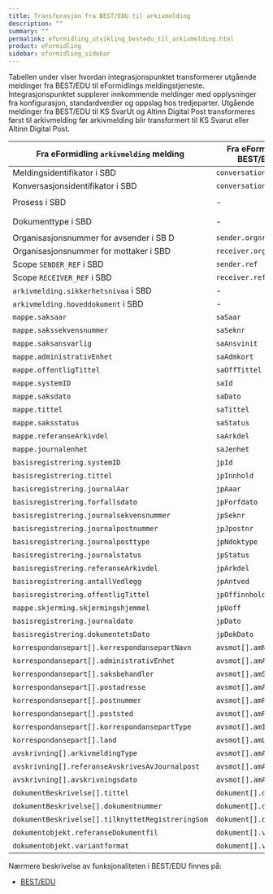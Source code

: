 ```yaml
---
title: Transforasjon fra BEST/EDU til arkivmelding
description: ""
summary: ""
permalink: eformidling_utvikling_bestedu_til_arkivmelding.html
product: eFormidling
sidebar: eformidling_sidebar
---
```


Tabellen under viser hvordan integrasjonspunktet transformerer utgående meldinger fra BEST/EDU til eFormidlings
meldingstjeneste. Integrasjonspunktet supplerer innkommende meldinger med opplysninger fra konfigurasjon,
standardverdier og oppslag hos tredjeparter. Utgående meldinger fra BEST/EDU til KS SvarUt og Altinn Digital Post
transformeres først til arkivmelding før arkivmelding blir transformert til KS Svarut eller Altinn Digital Post.

| Fra eFormidling `arkivmelding` melding            | Fra eFormidling BEST/EDU                       | Fra konfigurasjon                              | Fra standardverdi |
| ------------------------------------------------- | ---------------------------------------------- | ---------------------------------------------- | ----------------- |
| Meldingsidentifikator i SBD                       | `conversationId`                               | -                                              | Genererer UUID dersom verdien ikke allerede er det |
| Konversasjonsidentifikator i SBD                  | `conversationId`                               | -                                              | Genererer UUID dersom verdien ikke allerede er det |
| Prosess i SBD                                     | -                                              | `difi.move.arkivmelding.default-process`       | `urn:no:difi:profile:arkivmelding:administrasjon:ver1.0` |
| Dokumenttype i SBD                                | -                                              | `difi.move.arkivmelding.default-document-type` | `urn:no:difi:arkivmelding:xsd::arkivmelding` |
| Organisasjonsnummer for avsender i SB           D | `sender.orgnr`                                 | -                                              | - |
| Organisasjonsnummer for mottaker i SBD            | `receiver.orgnr`                               | -                                              | - |
| Scope `SENDER_REF` i SBD                          | `sender.ref`                                   | -                                              | - |
| Scope `RECEIVER_REF` i SBD                        | `receiver.ref`                                 | -                                              | - |
| `arkivmelding.sikkerhetsnivaa` i SBD              | -                                              | -                                              | Sikkerhetsnivå hentes fra adresseregisteret |
| `arkivmelding.hoveddokument` i SBD                | -                                              | -                                              | `arkivmelding.xml` |
| `mappe.saksaar`                                   | `saSaar`                                       | -                                              | - |
| `mappe.sakssekvensnummer`                         | `saSeknr`                                      | -                                              | - |
| `mappe.saksansvarlig`                             | `saAnsvinit`                                   | -                                              | - |
| `mappe.administrativEnhet`                        | `saAdmkort`                                    | -                                              | - |
| `mappe.offentligTittel`                           | `saOffTittel`                                  | -                                              | - |
| `mappe.systemID`                                  | `saId`                                         | -                                              | - |
| `mappe.saksdato`                                  | `saDato`                                       | -                                              | - |
| `mappe.tittel`                                    | `saTittel`                                     | -                                              | - |
| `mappe.saksstatus`                                | `saStatus`                                     | -                                              | Under behandling (`B`) |
| `mappe.referanseArkivdel`                         | `saArkdel`                                     | -                                              | - |
| `mappe.journalenhet`                              | `saJenhet`                                     | -                                              | - |
| `basisregistrering.systemID`                      | `jpId`                                         | -                                              | - |
| `basisregistrering.tittel`                        | `jpInnhold`                                    | -                                              | - |
| `basisregistrering.journalAar`                    | `jpAaar`                                       | -                                              | - |
| `basisregistrering.forfallsdato`                  | `jpForfdato`                                   | -                                              | - |
| `basisregistrering.journalsekvensnummer`          | `jpSeknr`                                      | -                                              | - |
| `basisregistrering.journalpostnummer`             | `jpJpostnr`                                    | -                                              | - |
| `basisregistrering.journalposttype`               | `jpNdoktype`                                   | -                                              | Inngående dokument (`I`) |
| `basisregistrering.journalstatus`                 | `jpStatus`                                     | -                                              | Ferdigstilt fra saksbehandler (`R`) |
| `basisregistrering.referanseArkivdel`             | `jpArkdel`                                     | -                                              | - |
| `basisregistrering.antallVedlegg`                 | `jpAntved`                                     | -                                              | - |
| `basisregistrering.offentligTittel`               | `jpOffinnhold`                                 | -                                              | - |
| `mappe.skjerming.skjermingshjemmel`               | `jpUoff`                                       | -                                              | - |
| `basisregistrering.journaldato`                   | `jpDato`                                       | -                                              | - |
| `basisregistrering.dokumentetsDato`               | `jpDokDato`                                    | -                                              | - |
| `korrespondansepart[].korrespondansepartNavn`     | `avsmot[].amNavn`                              | -                                              | - |
| `korrespondansepart[].administrativEnhet`         | `avsmot[].amAdmkort`                           | -                                              | - |
| `korrespondansepart[].saksbehandler`              | `avsmot[].amSbhinit`                           | -                                              | - |
| `korrespondansepart[].postadresse`                | `avsmot[].amAdresse`                           | -                                              | - |
| `korrespondansepart[].postnummer`                 | `avsmot[].amPostnr`                            | -                                              | - |
| `korrespondansepart[].poststed`                   | `avsmot[].amPoststed`                          | -                                              | - |
| `korrespondansepart[].korrespondansepartType`     | `avsmot[].amIhtype`                            | -                                              | - |
| `korrespondansepart[].land`                       | `avsmot[].amLand`                              | -                                              | - |
| `avskrivning[].arkivmeldingType`                  | `avsmot[].amAvskm`                             | -                                              | - |
| `avskrivning[].referanseAvskrivesAvJournalpost`   | `avsmot[].amAvsavdok`                          | -                                              | - |
| `avskrivning[].avskrivningsdato`                  | `avsmot[].amAvskdato`                          | -                                              | - |
| `dokumentBeskrivelse[].tittel`                    | `dokument[].dbTittel`                          | -                                              | - |
| `dokumentBeskrivelse[].dokumentnummer`            | `dokument[].dlRnr`                             | -                                              | - |
| `dokumentBeskrivelse[].tilknyttetRegistreringSom` | `dokument[].dlType`                            | -                                              | - |
| `dokumentobjekt.referanseDokumentfil`             | `dokument[].veFilnavn`                         | -                                              | - |
| `dokumentobjekt.variantformat`                    | `dokument[].veVariant`                         | -                                              | Produksjonsformat (`P`) |

Nærmere beskrivelse av funksjonaliteten i BEST/EDU finnes på:
- [BEST/EDU](eformidling_utvikling_integrasjonspunkt_bestedu_api.html)
